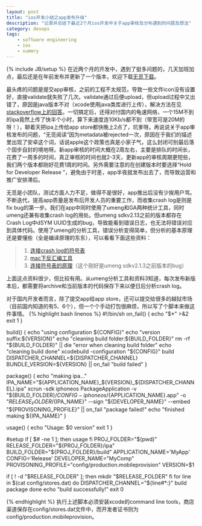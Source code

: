 ```yaml
---
layout: post
title: "ios开发小结之app发布升级"
description: "记录并总结下最近2个月ios开发中关于app审核及分布遇到的问题及想法"
category: devops
tags: 
    - software engineering
    - ios
    - summry
---
```

{% include JB/setup %}
在近两个月的开发中，遇到了挺多问题的，几天加班加点，最后还是在年前发布并更新了一个版本，欢迎下载[无觅下载](https://itunes.apple.com/us/app/wu-mi-yue-du-zhi-neng-cai/id593518746?ls=1&mt=8)。

最头疼的问题是提交app审核，之前的工程不太规范，导致一些文件icon没有设置好，直接validate就失败了几次。validate通过后便upload，但upload过程中又出错了，原因是java版本不对（xcode使用java类库进行上传），解决方法在见[stackoverflow上的回答](http://stackoverflow.com/questions/10011635/an-error-occurred-uploading-to-the-itunes-store-please-upgrade-java)。一切搞定后，还得对付国内的龟速网络，一个15M不到的ipa竟然上传了快半个小时，算下来速度连10Kb/s都不到（带宽可是20M的呀！），聊着天把ipa上传给app store都快晚上2点了，坑爹呀。再说说关于app审核发布的问题，“无觅阅读”因为metadata被rejected一次，原因在于我们的描述里出现了安卓这个词，话说apple这个政策也真是小家子气，这么封闭可别最后落个固步自封的境地呀。新app审核的时间大概在2周左右，主要是排队的时间长，花费了一周多的时间，真正审核的时间也就2-3天，更新app的审核周期更短些，我们两个版本都刚好花费1周的时间。另外需要注意的在创建版本时要选择“Hold for Developer Release ”，避免由于时差，app半夜就发布出去了，而导致运营和推广安排滞后。

无觅是小团队，测试方面人力不足，做得不是很好，app推出后没有少挨用户骂。不断迭代，提高app质量是发布后开发人员的重要工作，而收集crash log是则是fix bug的第一步。我们在app中同时使用了umeng和GA两种统计工具，同时umeng还兼有收集crash log的用处。但umeng sdkv2.13之前的版本都存在Crash Log中dSYM UUID生成的bug，导致能看到错误日志，也无法将错误对应到具体代码。使用了umeng的分析工具，错误分析变得简单，但分析的基本原理还是要懂些（全是编译原理的东东），可以看看下面这些资料：
> 1. [连接crash log的符号表](http://stackoverflow.com/questions/6248132/symbolicate-xcode4-crash-reports/6291663)
> 2. [mac下反汇编工具](http://www.verydemo.com/demo_c134_i2411.html)
> 3. [连接符号表的原理](http://stackoverflow.com/questions/13574933/ios-crash-reports-atos-not-working-as-expected)（这个刚好是umeng sdkv2.1.3之前版本的bug）

上面这点资料很少，但比较有用。从umeng分析工具和资料3知道，每次发布新版本后，都需要将archive和当前版本的代码保存下来以便日后分析crash log。

对于国内开发者而言，除了提交app给app store，还可以提交给很多的越狱市场（目前国内知道的有5、6个），但一个个手动打包很麻烦，所以写了个脚本来做这件事情。
{% highlight bash linenos %}
#!/bin/sh
on_fail() {
    echo "$*" >&2
    exit 1
}

build() {
    echo "using configuration ${CONFIG}"
    echo "version suffix:${VERSION}"
    echo "cleaning build folder:${BUILD_FOLDER}"
    rm -rf "${BUILD_FOLDER}" || die "error when cleaning build folder"
    echo "cleaning build done"
    xcodebuild -configuration "${CONFIG}" build DISPATCHER_CHANNEL=${DISPATCHER_CHANNEL} BUNDLE_VERSION=${VERSION} || on_fail "build failed"
}


package() {
    echo "making ipa…"
    IPA_NAME="${APPLICATION_NAME}_${VERSION}_${DISPATCHER_CHANNEL}.ipa"
    xcrun -sdk iphoneos PackageApplication -v "${BUILD_FOLDER}/${CONFIG}-iphoneos/${APPLICATION_NAME}.app" -o "${RELEASE_FOLDER}/${IPA_NAME}" --sign "${DEVELOPER_NAME}" --embed "${PROVISONING_PROFILE}" || on_fail "package failed!"
    echo "finished making ${IPA_NAME}"
}

usage() {
    echo "Usage: $0 version"
    exit 1
}

#setup
if [ $# -ne 1 ]; then
   usage
fi
PROJ_FOLDER="$(pwd)"
RELEASE_FOLDER="${PROJ_FOLDER}/ipa"
BUILD_FOLDER="${PROJ_FOLDER}/build"
APPLICATION_NAME='MyApp'
CONFIG='Release'
DEVELOPER_NAME="MyComp"
PROVISONING_PROFILE="config/production.mobileprovision"
VERSION=$1

if [ ! -d "$RELEASE_FOLDER" ]; then
    mkdir "$RELEASE_FOLDER"
fi
for line in $(cat config/stores.dat)
do
    DISPATCHER_CHANNEL="${line#*:}"
    build
    package
done
echo "build successfully!"
exit 0

{% endhighlight %}
执行上述脚本必须安装xcode的command line tools，商店渠道保存在config/stores.dat文件中，而开发者证书则为config/production.mobileprovision。
